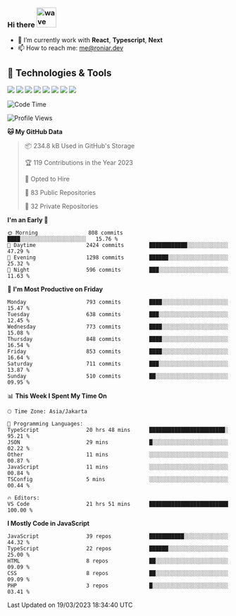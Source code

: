 ### Hi there <img src="https://i.ibb.co/q0Hx1KK/wave.gif" alt="wave" width="45px">

- 🌱 I’m currently work with **React**, **Typescript**, **Next**
- 📫 How to reach me: me@roniar.dev

## 🔧 Technologies & Tools

![](https://img.shields.io/badge/OS-Linux-informational?style=flat&logo=linux&logoColor=white&color=2bbc8a)
![](https://img.shields.io/badge/OS-Windows-informational?style=flat&logo=windows&logoColor=white&color=2bbc8a)
![](https://img.shields.io/badge/Code-JavaScript-informational?style=flat&logo=javascript&logoColor=white&color=2bbc8a)
![](https://img.shields.io/badge/Code-Golang-informational?style=flat&logo=go&logoColor=white&color=2bbc8a)
![](https://img.shields.io/badge/Code-React-informational?style=flat&logo=react&logoColor=white&color=2bbc8a)
![](https://img.shields.io/badge/Code-Next-informational?style=flat&logo=next.js&logoColor=white&color=2bbc8a)
![](https://img.shields.io/badge/Shell-Bash-informational?style=flat&logo=gnu-bash&logoColor=white&color=2bbc8a)
![](https://img.shields.io/badge/Tools-Docker-informational?style=flat&logo=docker&logoColor=white&color=2bbc8a)

<!--START_SECTION:waka-->
![Code Time](http://img.shields.io/badge/Code%20Time-1%2C078%20hrs%2046%20mins-blue)

![Profile Views](http://img.shields.io/badge/Profile%20Views-1-blue)

**🐱 My GitHub Data** 

> 📦 234.8 kB Used in GitHub's Storage 
 > 
> 🏆 119 Contributions in the Year 2023
 > 
> 💼 Opted to Hire
 > 
> 📜 83 Public Repositories 
 > 
> 🔑 32 Private Repositories 
 > 
**I'm an Early 🐤** 

```text
🌞 Morning                808 commits         ████░░░░░░░░░░░░░░░░░░░░░   15.76 % 
🌆 Daytime                2424 commits        ████████████░░░░░░░░░░░░░   47.29 % 
🌃 Evening                1298 commits        ██████░░░░░░░░░░░░░░░░░░░   25.32 % 
🌙 Night                  596 commits         ███░░░░░░░░░░░░░░░░░░░░░░   11.63 % 
```
📅 **I'm Most Productive on Friday** 

```text
Monday                   793 commits         ████░░░░░░░░░░░░░░░░░░░░░   15.47 % 
Tuesday                  638 commits         ███░░░░░░░░░░░░░░░░░░░░░░   12.45 % 
Wednesday                773 commits         ████░░░░░░░░░░░░░░░░░░░░░   15.08 % 
Thursday                 848 commits         ████░░░░░░░░░░░░░░░░░░░░░   16.54 % 
Friday                   853 commits         ████░░░░░░░░░░░░░░░░░░░░░   16.64 % 
Saturday                 711 commits         ███░░░░░░░░░░░░░░░░░░░░░░   13.87 % 
Sunday                   510 commits         ██░░░░░░░░░░░░░░░░░░░░░░░   09.95 % 
```


📊 **This Week I Spent My Time On** 

```text
🕑︎ Time Zone: Asia/Jakarta

💬 Programming Languages: 
TypeScript               20 hrs 48 mins      ████████████████████████░   95.21 % 
JSON                     29 mins             █░░░░░░░░░░░░░░░░░░░░░░░░   02.22 % 
Other                    11 mins             ░░░░░░░░░░░░░░░░░░░░░░░░░   00.87 % 
JavaScript               11 mins             ░░░░░░░░░░░░░░░░░░░░░░░░░   00.84 % 
TSConfig                 5 mins              ░░░░░░░░░░░░░░░░░░░░░░░░░   00.44 % 

🔥 Editors: 
VS Code                  21 hrs 51 mins      █████████████████████████   100.00 % 
```

**I Mostly Code in JavaScript** 

```text
JavaScript               39 repos            ███████████░░░░░░░░░░░░░░   44.32 % 
TypeScript               22 repos            ██████░░░░░░░░░░░░░░░░░░░   25.00 % 
HTML                     8 repos             ██░░░░░░░░░░░░░░░░░░░░░░░   09.09 % 
CSS                      8 repos             ██░░░░░░░░░░░░░░░░░░░░░░░   09.09 % 
PHP                      3 repos             █░░░░░░░░░░░░░░░░░░░░░░░░   03.41 % 
```




 Last Updated on 19/03/2023 18:34:40 UTC
<!--END_SECTION:waka-->
